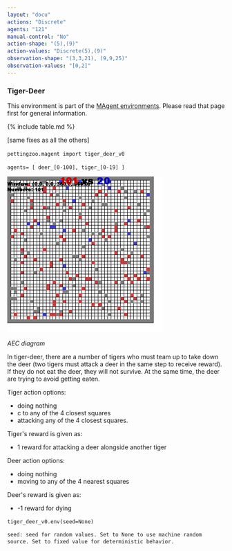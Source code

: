```yaml
---
layout: "docu"
actions: "Discrete"
agents: "121"
manual-control: "No"
action-shape: "(5),(9)"
action-values: "Discrete(5),(9)"
observation-shape: "(3,3,21), (9,9,25)"
observation-values: "[0,2]"
---
```


### Tiger-Deer

This environment is part of the [MAgent environments](../magent). Please read that page first for general information.

{% include table.md %}

[same fixes as all the others]

`pettingzoo.magent import tiger_deer_v0`

`agents= [ deer_[0-100], tiger_[0-19] ]`

![](magent_tiger_deer.gif)

*AEC diagram*

In tiger-deer, there are a number of tigers who must team up to take down the deer (two tigers must attack a deer in the same step to receive reward). If they do not eat the deer, they will not survive. At the same time, the deer are trying to avoid getting eaten.  

Tiger action options:

* doing nothing
* c to any of the 4 closest squares
* attacking any of the 4 closest squares.

Tiger's reward is given as:

* 1 reward for attacking a deer alongside another tiger

Deer action options:

* doing nothing
* moving to any of the 4 nearest squares

Deer's reward is given as:

* -1 reward for dying


```
tiger_deer_v0.env(seed=None)
```

```
seed: seed for random values. Set to None to use machine random source. Set to fixed value for deterministic behavior.
```
